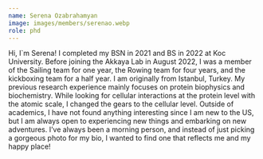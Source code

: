 ```yaml
---
name: Serena Ozabrahamyan
image: images/members/serenao.webp
role: phd
---
```


Hi, I`m Serena! I completed my BSN in 2021 and BS in 2022 at Koc University. Before joining the Akkaya Lab in August 2022, I was a member of the Sailing team for one year, the Rowing team for four years, and the kickboxing team for a half year. I am originally from Istanbul, Turkey. My previous research experience mainly focuses on protein biophysics and biochemistry. While looking for cellular interactions at the protein level with the atomic scale, I changed the gears to the cellular level. Outside of academics, I have not found anything interesting since I am new to the US, but I am always open to experiencing new things and embarking on new adventures. I’ve always been a morning person, and instead of just picking a gorgeous photo for my bio, I wanted to find one that reflects me and my happy place!
